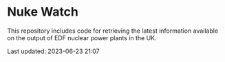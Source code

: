 # Nuke Watch

This repository includes code for retrieving the latest information available on the output of EDF nuclear power plants in the UK.

Last updated: 2023-06-23 21:07